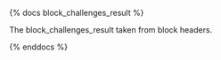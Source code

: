 {% docs block_challenges_result %}

The block_challenges_result taken from block headers.

{% enddocs %}
